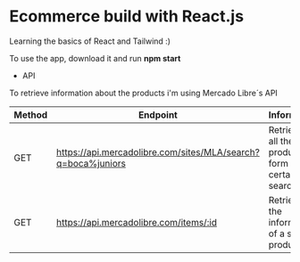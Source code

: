 # Ecommerce build with React.js

Learning the basics of React and Tailwind :)


To use the app, download it and run **npm start**

* API

To retrieve information about the products i'm using Mercado Libre´s API

| Method | Endpoint                                                     | Information                                       |
|--------|--------------------------------------------------------------|---------------------------------------------------|
| GET    | https://api.mercadolibre.com/sites/MLA/search?q=boca%juniors | Retrieves all the products form a certain search. |
| GET    | https://api.mercadolibre.com/items/:id                 | Retrieves the information of a single product     |
